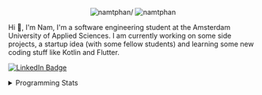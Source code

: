<p align="center"> <img src=https://komarev.com/ghpvc/?username=namtphan alt=namtphan/> <img 
src="https://img.shields.io/github/last-commit/namtphan/namtphan" alt="namtphan" />
</p>

Hi 👋, I'm Nam, I'm a software engineering student at the Amsterdam University of Applied Sciences. I am currently working on some side projects, a startup idea (with some fellow students) and learning some new coding stuff like Kotlin and Flutter. 

<a href="https://www.linkedin.com/in/namtphan2/"><img src="https://img.shields.io/badge/-@namtphan2-0077B5?style=flat-square&amp;labelColor=0077B5&amp;logo=LinkedIn&amp;link=https://www.linkedin.com/in/namtphan2/" alt="LinkedIn Badge"></a> 

<details>
<summary>Programming Stats</summary>
<!-- Most used languages stats -->
<!-- [![Top Langs](https://github-readme-stats.vercel.app/api/top-langs/?username=namtphan&layout=compact)](https://github.com/namtphan2/github-readme-stats) -->
  
<!--START_SECTION:waka-->
**I'm a Night 🦉** 

```text
🌞 Morning    41 commits     █░░░░░░░░░░░░░░░░░░░░░░░░   6.42% 
🌆 Daytime    185 commits    ███████░░░░░░░░░░░░░░░░░░   28.95% 
🌃 Evening    245 commits    █████████░░░░░░░░░░░░░░░░   38.34% 
🌙 Night      168 commits    ██████░░░░░░░░░░░░░░░░░░░   26.29%

```
📅 **I'm Most Productive on Tuesday** 

```text
Monday       68 commits     ██░░░░░░░░░░░░░░░░░░░░░░░   10.64% 
Tuesday      112 commits    ████░░░░░░░░░░░░░░░░░░░░░   17.53% 
Wednesday    81 commits     ███░░░░░░░░░░░░░░░░░░░░░░   12.68% 
Thursday     97 commits     ███░░░░░░░░░░░░░░░░░░░░░░   15.18% 
Friday       98 commits     ███░░░░░░░░░░░░░░░░░░░░░░   15.34% 
Saturday     90 commits     ███░░░░░░░░░░░░░░░░░░░░░░   14.08% 
Sunday       93 commits     ███░░░░░░░░░░░░░░░░░░░░░░   14.55%

```


📊 **This Week I Spent My Time On** 

```text
💻 Operating System: 
Mac                      22 hrs 26 mins      ████████████████████████░   99.43% 
Windows                  7 mins              ░░░░░░░░░░░░░░░░░░░░░░░░░   0.57%

```


<!--END_SECTION:waka-->
</details>
